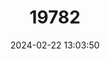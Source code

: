 ---
title: "19782"
category: "Rutilus frisii"
draft: false
date: 2024-02-22 13:03:50
languages:
  English: ["(Caspian) Kutum", "Vyrezub", "Black Sea Roach"]
  Ukrainian: ["Вирозуб"]
  Russian: ["Вырезуб", "Куту́м"]
---